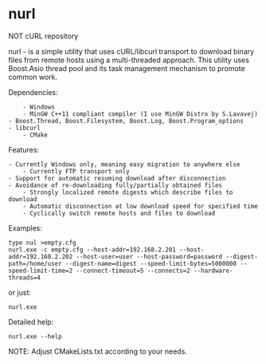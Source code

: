 # nurl
NOT cURL repository

nurl - is a simple utility that uses cURL/libcurl transport to download binary files from remote hosts using a multi-threaded approach.
This utility uses Boost.Asio thread pool and its task management mechanism to promote common work.

Dependencies:

        - Windows
        - MinGW C++11 compliant compiler (I use MinGW Distro by S.Lavavej)
	- Boost.Thread, Boost.Filesystem, Boost.Log, Boost.Program_options
	- libcurl
        - CMake

Features:
	
	- Currently Windows only, meaning easy migration to anywhere else	
        - Currently FTP transport only
	- Support for automatic resuming download after disconnection
	- Avoidance of re-downloading fully/partially obtained files
        - Strongly localized remote digests which describe files to download
        - Automatic disconnection at low download speed for specified time
        - Cyclically switch remote hosts and files to download


Examples:

	type nul >empty.cfg
	nurl.exe -c empty.cfg --host-addr=192.168.2.201 --host-addr=192.168.2.202 --host-user=user --host-password=password --digest-path=/home/user --digest-name=digest --speed-limit-bytes=5000000 --speed-limit-time=2 --connect-timeout=5 --connects=2 --hardware-threads=4

or just:

	nurl.exe


Detailed help:

	nurl.exe --help


NOTE: Adjust CMakeLists.txt according to your needs.
